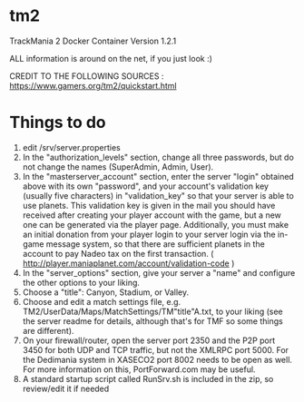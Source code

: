 # tm2
TrackMania 2 Docker Container
Version 1.2.1

ALL information is around on the net, if you just look :)

CREDIT TO THE FOLLOWING SOURCES :
https://www.gamers.org/tm2/quickstart.html

# Things to do

1. edit /srv/server.properties
2. In the "authorization_levels" section, change all three passwords, but do not change the names (SuperAdmin, Admin, User).
3. In the "masterserver_account" section, enter the server "login" obtained above with its own "password", and your account's validation key (usually five characters) in "validation_key" so that your server is able to use planets. This validation key is given in the mail you should have received after creating your player account with the game, but a new one can be generated via the player page. Additionally, you must make an initial donation from your player login to your server login via the in-game message system, so that there are sufficient planets in the account to pay Nadeo tax on the first transaction. ( http://player.maniaplanet.com/account/validation-code )
4. In the "server_options" section, give your server a "name" and configure the other options to your liking.
5. Choose a "title": Canyon, Stadium, or Valley.
6. Choose and edit a match settings file, e.g. TM2/UserData/Maps/MatchSettings/TM"title"A.txt, to your liking (see the server readme for details, although that's for TMF so some things are different).
7. On your firewall/router, open the server port 2350 and the P2P port 3450 for both UDP and TCP traffic, but not the XMLRPC port 5000. For the Dedimania system in XASECO2 port 8002 needs to be open as well. For more information on this, PortForward.com may be useful.
8. A standard startup script called RunSrv.sh is included in the zip, so review/edit it if needed